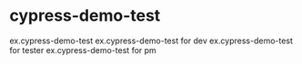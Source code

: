 # cypress-demo-test
ex.cypress-demo-test 
ex.cypress-demo-test for dev
ex.cypress-demo-test for tester
ex.cypress-demo-test for pm
